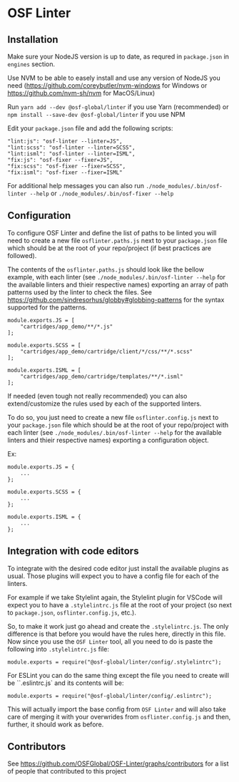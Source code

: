 # OSF Linter

## Installation
Make sure your NodeJS version is up to date, as requred in `package.json` in `engines` section.

Use NVM to be able to easely install and use any version of NodeJS you need (https://github.com/coreybutler/nvm-windows for Windows or https://github.com/nvm-sh/nvm for MacOS/Linux)

Run `yarn add --dev @osf-global/linter` if you use Yarn (recommended) or `npm install --save-dev @osf-global/linter` if you use NPM

Edit your `package.json` file and add the following scripts:

```
"lint:js": "osf-linter --linter=JS",
"lint:scss": "osf-linter --linter=SCSS",
"lint:isml": "osf-linter --linter=ISML",
"fix:js": "osf-fixer --fixer=JS",
"fix:scss": "osf-fixer --fixer=SCSS",
"fix:isml": "osf-fixer --fixer=ISML"
```

For additional help messages you can also run `./node_modules/.bin/osf-linter --help` or `./node_modules/.bin/osf-fixer --help`

## Configuration
To configure OSF Linter and define the list of paths to be linted you will need to create a new file `osflinter.paths.js` next to your `package.json` file which should be at the root of your repo/project (if best practices are followed).

The contents of the `osflinter.paths.js` should look like the bellow example, with each linter (see `./node_modules/.bin/osf-linter --help` for the available linters and thieir respective names) exporting an array of path patterns used by the linter to check the files. See https://github.com/sindresorhus/globby#globbing-patterns for the syntax supported for the patterns.

```
module.exports.JS = [
    "cartridges/app_demo/**/*.js"
];

module.exports.SCSS = [
    "cartridges/app_demo/cartridge/client/*/css/**/*.scss"
];

module.exports.ISML = [
    "cartridges/app_demo/cartridge/templates/**/*.isml"
];
```

If needed (even tough not really recommended) you can also extend/customize the rules used by each of the supported linters.

To do so, you just need to create a new file `osflinter.config.js` next to your `package.json` file which should be at the root of your repo/project with each linter (see `./node_modules/.bin/osf-linter --help` for the available linters and thieir respective names) exporting a configuration object.

Ex:

```
module.exports.JS = {
    ...
};

module.exports.SCSS = {
    ...
};

module.exports.ISML = {
    ...
};
```

## Integration with code editors
To integrate with the desired code editor just install the available plugins as usual. Those plugins will expect you to have a config file for each of the linters.

For example if we take Stylelint again, the Stylelint plugin for VSCode will expect you to have a `.stylelintrc.js` file at the root of your project (so next to `package.json`, `osflinter.config.js`, etc.).

So, to make it work just go ahead and create the `.stylelintrc.js`. The only difference is that before you would have the rules here, directly in this file. Now since you use the `OSF Linter` tool, all you need to do is paste the following into `.stylelintrc.js` file:

```
module.exports = require("@osf-global/linter/config/.stylelintrc");
```

For ESLint you can do the same thing except the file you need to create will be ``.eslintrc.js` and its contents will be:

```
module.exports = require("@osf-global/linter/config/.eslintrc");
```

This will actually import the base config from `OSF Linter` and will also take care of merging it with your overwrides from `osflinter.config.js` and then, further, it should work as before.

## Contributors
See https://github.com/OSFGlobal/OSF-Linter/graphs/contributors for a list of people that contributed to this project

